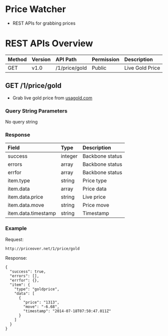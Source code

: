 
# Price Watcher

* REST APIs for grabbing prices

# REST APIs Overview

| Method | Version | API Path | Permission | Description
|:-----|:------|:------|:----------|:---------------|
| GET | v1.0 | /1/price/gold | Public | Live Gold Price

## GET /1/price/gold

* Grab live gold price from [usagold.com](http://www.usagold.com/mobile/)

### Query String Parameters

No query string

### Response

| Field | Type |  Description| 
|:-----|:------|:----------|
| success | integer | Backbone status
| errors  | array | Backbone status
| errfor  | array | Backbone status
| item.type   | string | Price type
| item.data   | array | Price data
| item.data.price | string | Live price
| item.data.move | string | Price move
| item.data.timestamp | string | Timestamp

### Example

Request:
```
http://priceover.net/1/price/gold
```
Response:
```
{
  "success": true,
  "errors": [],
  "errfor": {},
  "item": {
    "type": "goldprice",
    "data": [
      {
        "price": "1313",
        "move": "-6.68",
        "timestamp": "2014-07-18T07:50:47.011Z"
      }
    ]
  }
}
```